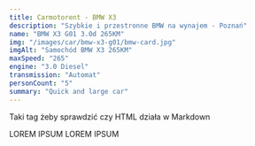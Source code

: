 ```yaml
---
title: Carmotorent - BMW X3
description: "Szybkie i przestronne BMW na wynajem - Poznań"
name: "BMW X3 G01 3.0d 265KM"
img: "/images/car/bmw-x3-g01/bmw-card.jpg"
imgAlt: "Samochód BMW X3 265KM"
maxSpeed: "265"
engine: "3.0 Diesel"
transmission: "Automat"
personCount: "5"
summary: "Quick and large car"
---
```


<p>Taki tag żeby sprawdzić czy HTML działa w Markdown</p>
LOREM IPSUM LOREM IPSUM
